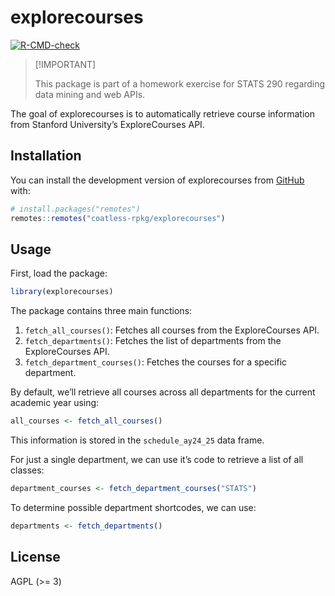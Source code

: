
<!-- README.md is generated from README.Rmd. Please edit that file -->

# explorecourses

<!-- badges: start -->

[![R-CMD-check](https://github.com/coatless-rpkg/explorecourses/actions/workflows/R-CMD-check.yaml/badge.svg)](https://github.com/coatless-rpkg/explorecourses/actions/workflows/R-CMD-check.yaml)
<!-- badges: end -->

> \[!IMPORTANT\]
>
> This package is part of a homework exercise for STATS 290 regarding
> data mining and web APIs.

The goal of explorecourses is to automatically retrieve course
information from Stanford University’s ExploreCourses API.

## Installation

You can install the development version of explorecourses from
[GitHub](https://github.com/) with:

``` r
# install.packages("remotes")
remotes::remotes("coatless-rpkg/explorecourses")
```

## Usage

First, load the package:

``` r
library(explorecourses)
```

The package contains three main functions:

1.  `fetch_all_courses()`: Fetches all courses from the ExploreCourses
    API.
2.  `fetch_departments()`: Fetches the list of departments from the
    ExploreCourses API.
3.  `fetch_department_courses()`: Fetches the courses for a specific
    department.

By default, we’ll retrieve all courses across all departments for the
current academic year using:

``` r
all_courses <- fetch_all_courses()
```

This information is stored in the `schedule_ay24_25` data frame.

For just a single department, we can use it’s code to retrieve a list of
all classes:

``` r
department_courses <- fetch_department_courses("STATS")
```

To determine possible department shortcodes, we can use:

``` r
departments <- fetch_departments()
```

## License

AGPL (\>= 3)
